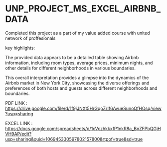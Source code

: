 # UNP_PROJECT_MS_EXCEL_AIRBNB_DATA
Completed this project as a part of my value added course with united network of proffesionals

key highlights:

The provided data appears to be a detailed table showing Airbnb information, including room types, average prices, minimum nights, and other details for different neighborhoods in various boundaries.

This overall interpretation provides a glimpse into the dynamics of the Airbnb market in New York City, showcasing the diverse offerings and preferences of both hosts and guests across different neighborhoods and boundaries.

PDF LINK : https://drive.google.com/file/d/1f9jJNXt5HrGqoZrIf6AvueSunoQfHOsq/view?usp=sharing

EXCEL LINK : https://docs.google.com/spreadsheets/d/1cVczhkkxfP1nkR8a_BnZFPbQGjHVH9AP/edit?usp=sharing&ouid=106945330597802157800&rtpof=true&sd=true
